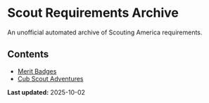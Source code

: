 # Scout Requirements Archive

An unofficial automated archive of Scouting America requirements.

## Contents

- [Merit Badges](merit-badges/)
- [Cub Scout Adventures](cub-scout-adventures/)

**Last updated:** 2025-10-02
